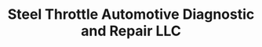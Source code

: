 ---
title: "Steel Throttle Automotive Diagnostic and Repair LLC"
url: /pensacola/steel-throttle-automotive-diagnostic-and-repair-llc/
shop: Autowerkstatt
---